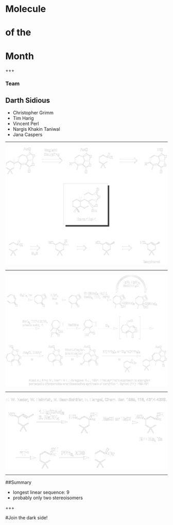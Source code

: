 # Molecule 
# of the 
# Month

+++

### Team 
## Darth Sidious
* Christopher Grimm
* Tim Harig
* Vincent Perl
* Nargis Khakin Taniwal
* Jana Caspers

---
![Retrosynthesis](presentations/Darwinolide_retrosynthesis.png)

---
![Retrosynthesis Isophorol](presentations/Darwinolide_synthesis1.png)

---
![Synthesis](presentations/Darwinolide_synthesis2.png)

--- 
##Summary
* longest linear sequence: 9
* probably only two stereoisomers


+++

#Join the dark side!


